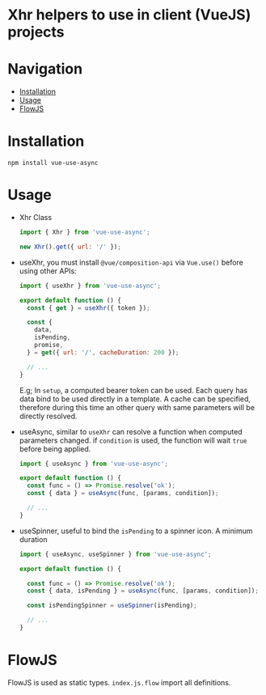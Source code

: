 # Xhr helpers to use in client (VueJS) projects

# Navigation

- [Installation](#Installation)
- [Usage](#Usage)
- [FlowJS](#FlowJS)

# Installation
`npm install vue-use-async`

# Usage
- Xhr Class

  ```javascript
  import { Xhr } from 'vue-use-async';
  
  new Xhr().get({ url: '/' });
  ```

- useXhr, you must install `@vue/composition-api` via `Vue.use()` before using other APIs:
  ```javascript
  import { useXhr } from 'vue-use-async';
  
  export default function () {
    const { get } = useXhr({ token });
  
    const { 
      data, 
      isPending,
      promise,
    } = get({ url: '/', cacheDuration: 200 });
  
    // ...
  }
  
  ```
  E.g; In `setup`, a computed bearer token can be used. Each query has data bind to be used
  directly in a template.
  A cache can be specified, therefore during this time an other query with same parameters will be 
  directly resolved.
  
- useAsync, similar to `useXhr` can resolve a function when computed parameters changed.
  if `condition` is used, the function will wait `true` before being applied.
  ```javascript
  import { useAsync } from 'vue-use-async';
  
  export default function () {
    const func = () => Promise.resolve('ok');
    const { data } = useAsync(func, [params, condition]);
  
    // ...
  }
  ```
  
- useSpinner, useful to bind the `isPending` to a spinner icon. A minimum duration
  ```javascript
  import { useAsync, useSpinner } from 'vue-use-async';
  
  export default function () {

    const func = () => Promise.resolve('ok');
    const { data, isPending } = useAsync(func, [params, condition]);
  
    const isPendingSpinner = useSpinner(isPending);
  
    // ...
  }
  ```

# FlowJS
FlowJS is used as static types. `index.js.flow` import all definitions. 
